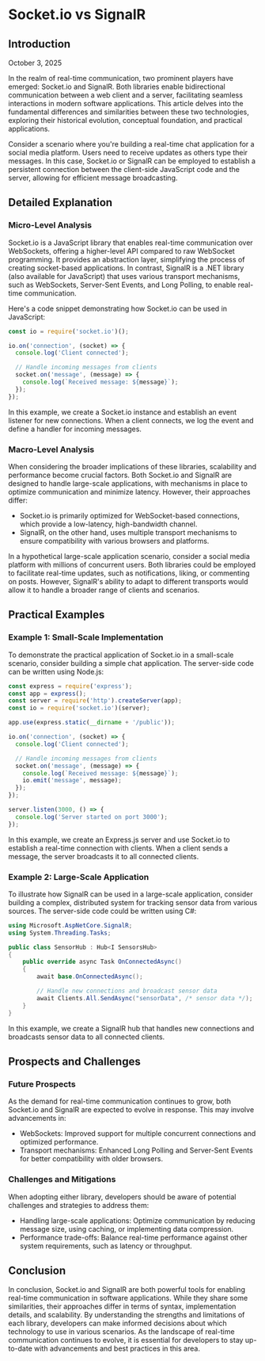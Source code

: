 # Socket.io vs SignalR
## Introduction
October 3, 2025

In the realm of real-time communication, two prominent players have emerged: Socket.io and SignalR. Both libraries enable bidirectional communication between a web client and a server, facilitating seamless interactions in modern software applications. This article delves into the fundamental differences and similarities between these two technologies, exploring their historical evolution, conceptual foundation, and practical applications.

Consider a scenario where you're building a real-time chat application for a social media platform. Users need to receive updates as others type their messages. In this case, Socket.io or SignalR can be employed to establish a persistent connection between the client-side JavaScript code and the server, allowing for efficient message broadcasting.

## Detailed Explanation
### Micro-Level Analysis

Socket.io is a JavaScript library that enables real-time communication over WebSockets, offering a higher-level API compared to raw WebSocket programming. It provides an abstraction layer, simplifying the process of creating socket-based applications. In contrast, SignalR is a .NET library (also available for JavaScript) that uses various transport mechanisms, such as WebSockets, Server-Sent Events, and Long Polling, to enable real-time communication.

Here's a code snippet demonstrating how Socket.io can be used in JavaScript:
```javascript
const io = require('socket.io')();

io.on('connection', (socket) => {
  console.log('Client connected');

  // Handle incoming messages from clients
  socket.on('message', (message) => {
    console.log(`Received message: ${message}`);
  });
});
```
In this example, we create a Socket.io instance and establish an event listener for new connections. When a client connects, we log the event and define a handler for incoming messages.

### Macro-Level Analysis

When considering the broader implications of these libraries, scalability and performance become crucial factors. Both Socket.io and SignalR are designed to handle large-scale applications, with mechanisms in place to optimize communication and minimize latency. However, their approaches differ:

* Socket.io is primarily optimized for WebSocket-based connections, which provide a low-latency, high-bandwidth channel.
* SignalR, on the other hand, uses multiple transport mechanisms to ensure compatibility with various browsers and platforms.

In a hypothetical large-scale application scenario, consider a social media platform with millions of concurrent users. Both libraries could be employed to facilitate real-time updates, such as notifications, liking, or commenting on posts. However, SignalR's ability to adapt to different transports would allow it to handle a broader range of clients and scenarios.

## Practical Examples
### Example 1: Small-Scale Implementation

To demonstrate the practical application of Socket.io in a small-scale scenario, consider building a simple chat application. The server-side code can be written using Node.js:
```javascript
const express = require('express');
const app = express();
const server = require('http').createServer(app);
const io = require('socket.io')(server);

app.use(express.static(__dirname + '/public'));

io.on('connection', (socket) => {
  console.log('Client connected');

  // Handle incoming messages from clients
  socket.on('message', (message) => {
    console.log(`Received message: ${message}`);
    io.emit('message', message);
  });
});

server.listen(3000, () => {
  console.log('Server started on port 3000');
});
```
In this example, we create an Express.js server and use Socket.io to establish a real-time connection with clients. When a client sends a message, the server broadcasts it to all connected clients.

### Example 2: Large-Scale Application

To illustrate how SignalR can be used in a large-scale application, consider building a complex, distributed system for tracking sensor data from various sources. The server-side code could be written using C#:
```csharp
using Microsoft.AspNetCore.SignalR;
using System.Threading.Tasks;

public class SensorHub : Hub<I SensorsHub>
{
    public override async Task OnConnectedAsync()
    {
        await base.OnConnectedAsync();

        // Handle new connections and broadcast sensor data
        await Clients.All.SendAsync("sensorData", /* sensor data */);
    }
}
```
In this example, we create a SignalR hub that handles new connections and broadcasts sensor data to all connected clients.

## Prospects and Challenges
### Future Prospects

As the demand for real-time communication continues to grow, both Socket.io and SignalR are expected to evolve in response. This may involve advancements in:

* WebSockets: Improved support for multiple concurrent connections and optimized performance.
* Transport mechanisms: Enhanced Long Polling and Server-Sent Events for better compatibility with older browsers.

### Challenges and Mitigations

When adopting either library, developers should be aware of potential challenges and strategies to address them:

* Handling large-scale applications: Optimize communication by reducing message size, using caching, or implementing data compression.
* Performance trade-offs: Balance real-time performance against other system requirements, such as latency or throughput.

## Conclusion
In conclusion, Socket.io and SignalR are both powerful tools for enabling real-time communication in software applications. While they share some similarities, their approaches differ in terms of syntax, implementation details, and scalability. By understanding the strengths and limitations of each library, developers can make informed decisions about which technology to use in various scenarios. As the landscape of real-time communication continues to evolve, it is essential for developers to stay up-to-date with advancements and best practices in this area.